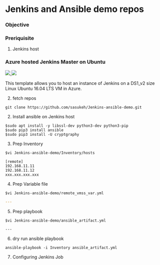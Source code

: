 # Jenkins and Ansible demo repos

### Objective


### Preriquisite
1. Jenkins host

### Azure hosted Jenkins Master on Ubuntu 

<a href="https://portal.azure.com/#create/Microsoft.Template/uri/https%3A%2F%2Fraw.githubusercontent.com%2FAzure%2Fazure-quickstart-templates%2Fmaster%2F101-jenkins%2Fazuredeploy.json" target="_blank">
    <img src="http://azuredeploy.net/deploybutton.png"/>
</a>
<a href="http://armviz.io/#/?load=https%3A%2F%2Fraw.githubusercontent.com%2FAzure%2Fazure-quickstart-templates%2Fmaster%2F101-jenkins%2Fazuredeploy.json" target="_blank">
    <img src="http://armviz.io/visualizebutton.png"/>
</a>

This template allows you to host an instance of Jenkins on a DS1_v2 size Linux Ubuntu 16.04 LTS VM in Azure.

2. fetch repos
```
git clone https://github.com/sasukeh/Jenkins-ansible-demo.git
```

2. Install ansible on Jenkins host
```
$sudo apt install -y libssl-dev python3-dev python3-pip
$sudo pip3 install ansible
$sudo pip3 install -U cryptgraphy 
```

3. Prep Inventory
```
$vi Jenkins-ansible-demo/Inventory/hosts
```

```
[remote]
192.168.11.11
192.168.11.12
xxx.xxx.xxx.xxx
```

4. Prep Variable file
```
$vi Jenkins-ansible-demo/remote_vmss_var.yml
```

```remote_vmss_var.yml
---

```

5. Prep playbook
```
$vi Jenkins-ansible-demo/ansible_artifact.yml
```

```
---

```

6. dry run ansible playbook
```
ansible-playbook -i Inventory ansible_artifact.yml
```
7. Configuring Jenkins Job
